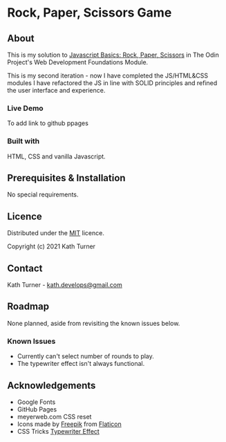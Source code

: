 # Rock, Paper, Scissors Game

## About

This is my solution to [Javascript Basics: Rock, Paper, Scissors](https://www.theodinproject.com/paths/foundations/courses/foundations/lessons/rock-paper-scissors) in The Odin Project's Web Development Foundations Module. 

This is my second iteration - now I have completed the JS/HTML&CSS modules I have refactored the JS in line with SOLID principles and refined the user interface and experience.

### Live Demo

To add link to github ppages

### Built with

HTML, CSS and vanilla Javascript.

## Prerequisites & Installation

No special requirements.

## Licence

Distributed under the [MIT](https://choosealicense.com/licenses/mit/) licence.

Copyright (c) 2021 Kath Turner

## Contact
Kath Turner - kath.develops@gmail.com

## Roadmap

None planned, aside from revisiting the known issues below.

### Known Issues

* Currently can't select number of rounds to play.
* The typewriter effect isn't always functional.

## Acknowledgements

* Google Fonts
* GitHub Pages
* meyerweb.com CSS reset
* Icons made by [Freepik](https://www.freepik.com) from [Flaticon](https://www.flaticon.com)
* CSS Tricks [Typewriter Effect](https://css-tricks.com/snippets/css/typewriter-effect/)